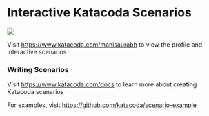 # Interactive Katacoda Scenarios

[![](http://shields.katacoda.com/katacoda/manisaurabh/count.svg)](https://www.katacoda.com/manisaurabh "Get your profile on Katacoda.com")

Visit https://www.katacoda.com/manisaurabh to view the profile and interactive scenarios

### Writing Scenarios
Visit https://www.katacoda.com/docs to learn more about creating Katacoda scenarios

For examples, visit https://github.com/katacoda/scenario-example

